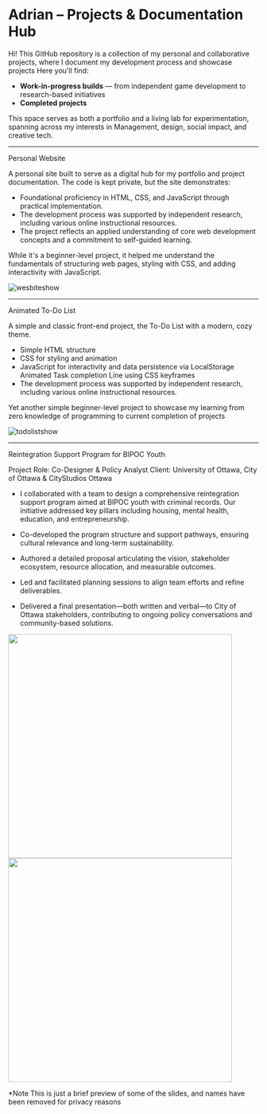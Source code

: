 # Adrian – Projects & Documentation Hub

Hi! This GitHub repository is a collection of my personal and collaborative projects, where I document my development process and showcase projects
Here you'll find:
-  **Work-in-progress builds** — from independent game development to research-based initiatives  
-  **Completed projects** 

This space serves as both a portfolio and a living lab for experimentation, spanning across my interests in Management, design, social impact, and creative tech.

----------------------------------------------------------------------------------------------------------------------------------------------------------------------------------------------
Personal Website

A personal site built to serve as a digital hub for my portfolio and project documentation. 
The code is kept private, but the site demonstrates:
-  Foundational proficiency in HTML, CSS, and JavaScript through practical implementation.
-  The development process was supported by independent research, including various online instructional resources. 
-  The project reflects an applied understanding of core web development concepts and a commitment to self-guided learning.

While it's a beginner-level project, it helped me understand the fundamentals of structuring web pages, styling with CSS, and adding interactivity with JavaScript.

![wesbiteshow](https://github.com/user-attachments/assets/fb56fa67-5c6f-4cf5-bf03-5a0c4c263dc4)

----------------------------------------------------------------------------------------------------------------------------------------------------------------------------------------------

Animated To-Do List 

A simple and classic front-end project, the To-Do List with a modern, cozy theme.

- Simple HTML structure
- CSS for styling and animation
- JavaScript for interactivity and data persistence via LocalStorage
  Animated Task completion Line using CSS keyframes
- The development process was supported by independent research, including various online instructional resources. 

Yet another simple beginner-level project to showcase my learning from zero knowledge of programming to current completion of projects

![todolistshow](https://github.com/user-attachments/assets/2196844b-4a3a-454e-89f9-875c3e749456)

----------------------------------------------------------------------------------------------------------------------------------------------------------------------------------------------
Reintegration Support Program for BIPOC Youth 

Project Role: Co-Designer & Policy Analyst 
Client: University of Ottawa, City of Ottawa & CityStudios Ottawa

- I collaborated with a team to design a comprehensive reintegration support program aimed at BIPOC youth with criminal records. Our initiative addressed key pillars including housing, mental health, education, and entrepreneurship.

- Co-developed the program structure and support pathways, ensuring cultural relevance and long-term sustainability.

- Authored a detailed proposal articulating the vision, stakeholder ecosystem, resource allocation, and measurable outcomes.

- Led and facilitated planning sessions to align team efforts and refine deliverables.

- Delivered a final presentation—both written and verbal—to City of Ottawa stakeholders, contributing to ongoing policy conversations and community-based solutions.

<img src="https://github.com/user-attachments/assets/4a107e23-a739-430d-a7dd-1ed2f55ded93" width="450" /> <img src="https://github.com/user-attachments/assets/a95428cd-5a94-4428-9966-66687553284e" width="450" />

*Note This is just a brief preview of some of the slides, and names have been removed for privacy reasons 





